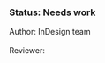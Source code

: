 <!-- Status -->
<TitleBlock slots="heading, text" theme="light" />

### Status: Needs work

Author: InDesign team<br></br>
Reviewer: <br></br>
<!-- End of status -->


<!--- What is InDesign Server -->

<!--- Describe why would someone want to use InDesign Server -->

<!--- Where to find it? Download, install and run instructions-->

<!--- UXP in IDS
Explain the availibility of only scripts
Link to Scripts -> Getting started and Scripts -> Tutorials -> InDesign Server topic (How to run scripts in IDS)

This section is only meant to cover the setup instructions. 
For details of how to run a UXP script within IDCS should be covered within the Scripts tab.
-->
